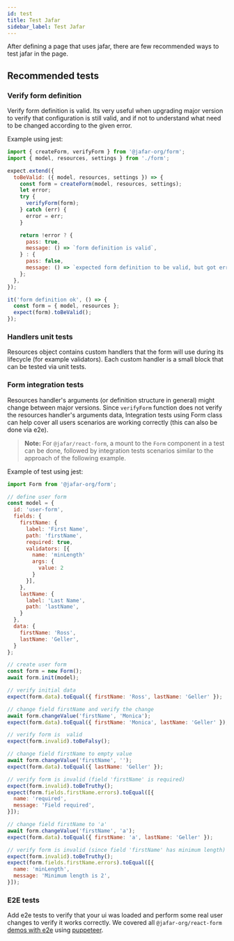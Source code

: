 ```yaml
---
id: test
title: Test Jafar
sidebar_label: Test Jafar
---
```


After defining a page that uses jafar, there are few recommended ways to test jafar in the page.

## Recommended tests

### Verify form definition

Verify form definition is valid. Its very useful when upgrading major version to verify that configuration is still valid,
and if not to understand what need to be changed according to the given error.

Example using jest:

```javascript
import { createForm, verifyForm } from '@jafar-org/form';
import { model, resources, settings } from './form';

expect.extend({
  toBeValid: ({ model, resources, settings }) => {
    const form = createForm(model, resources, settings);
    let error;
    try {
      verifyForm(form);
    } catch (err) {
      error = err;
    }

    return !error ? {
      pass: true,
      message: () => `form definition is valid`,
    } : {
      pass: false,
      message: () => `expected form definition to be valid, but got error: \n${error}`,
    };
  },
});

it('form definition ok', () => {
  const form = { model, resources };
  expect(form).toBeValid();
});
```

### Handlers unit tests

Resources object contains custom handlers that the form will use during its lifecycle (for example validators). 
Each custom handler is a small block that can be tested via unit tests.

### Form integration tests

Resources handler's arguments (or definition structure in general) might change between major versions.
Since `verifyForm` function does not verify the resources handler's arguments data, Integration tests using Form class can help
cover all users scenarios are working correctly (this can also be done via e2e).

> **Note:** For `@jafar/react-form`, a mount to the `Form` component in a test can be done, followed by integration tests scenarios similar to the approach of the following example.

Example of test using jest:

```javascript
import Form from '@jafar-org/form';

// define user form
const model = {
  id: 'user-form',
  fields: {
    firstName: {
      label: 'First Name',
      path: 'firstName',
      required: true,
      validators: [{
        name: 'minLength'
        args: {
          value: 2
        }
      }],
    },
    lastName: {
      label: 'Last Name',
      path: 'lastName',
    }
  },
  data: {
    firstName: 'Ross',
    lastName: 'Geller',
  }
};

// create user form
const form = new Form();
await form.init(model);

// verify initial data
expect(form.data).toEqual({ firstName: 'Ross', lastName: 'Geller' });

// change field firstName and verify the change
await form.changeValue('firstName', 'Monica');
expect(form.data).toEqual({ firstName: 'Monica', lastName: 'Geller' });

// verify form is  valid
expect(form.invalid).toBeFalsy();

// change field firstName to empty value
await form.changeValue('firstName', '');
expect(form.data).toEqual({ lastName: 'Geller' });

// verify form is invalid (field 'firstName' is required)
expect(form.invalid).toBeTruthy();
expect(form.fields.firstName.errors).toEqual([{
  name: 'required',
  message: 'Field required',
}]);

// change field firstName to 'a'
await form.changeValue('firstName', 'a');
expect(form.data).toEqual({ firstName: 'a', lastName: 'Geller' });

// verify form is invalid (since field 'firstName' has minimum length)
expect(form.invalid).toBeTruthy();
expect(form.fields.firstName.errors).toEqual([{
  name: 'minLength',
  message: 'Minimum length is 2',
}]);
```

### E2E tests

Add e2e tests to verify that your ui was loaded and perform some real user changes to verify it works correctly.
We covered all `@jafar-org/react-form` [demos with e2e](https://github.com/yahoo/jafar/blob/master/packages/react-form/src/website/Root.e2e.js) using [puppeteer](https://github.com/GoogleChrome/puppeteer).
